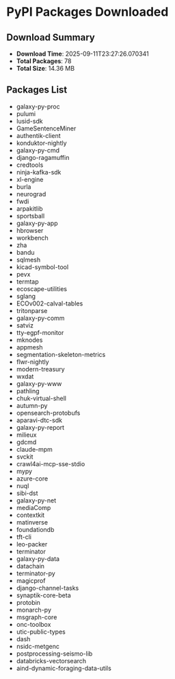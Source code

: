 # PyPI Packages Downloaded

## Download Summary
- **Download Time**: 2025-09-11T23:27:26.070341
- **Total Packages**: 78
- **Total Size**: 14.36 MB

## Packages List
- galaxy-py-proc
- pulumi
- lusid-sdk
- GameSentenceMiner
- authentik-client
- konduktor-nightly
- galaxy-py-cmd
- django-ragamuffin
- credtools
- ninja-kafka-sdk
- xl-engine
- burla
- neurograd
- fwdi
- arpakitlib
- sportsball
- galaxy-py-app
- hbrowser
- workbench
- zha
- bandu
- sqlmesh
- kicad-symbol-tool
- pevx
- termtap
- ecoscape-utilities
- sglang
- ECOv002-calval-tables
- tritonparse
- galaxy-py-comm
- satviz
- tty-egpf-monitor
- mknodes
- appmesh
- segmentation-skeleton-metrics
- flwr-nightly
- modern-treasury
- wxdat
- galaxy-py-www
- pathling
- chuk-virtual-shell
- autumn-py
- opensearch-protobufs
- aparavi-dtc-sdk
- galaxy-py-report
- milieux
- gdcmd
- claude-mpm
- svckit
- crawl4ai-mcp-sse-stdio
- mypy
- azure-core
- nuql
- sibi-dst
- galaxy-py-net
- mediaComp
- contextkit
- matinverse
- foundationdb
- tft-cli
- leo-packer
- terminator
- galaxy-py-data
- datachain
- terminator-py
- magicprof
- django-channel-tasks
- synaptik-core-beta
- protobin
- monarch-py
- msgraph-core
- onc-toolbox
- utic-public-types
- dash
- nsidc-metgenc
- postprocessing-seismo-lib
- databricks-vectorsearch
- aind-dynamic-foraging-data-utils
